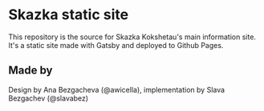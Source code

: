 # Skazka static site

This repository is the source for Skazka Kokshetau's main information site. It's a static site made with Gatsby and deployed to Github Pages.

## Made by

Design by Ana Bezgacheva (@awicella), implementation by Slava Bezgachev (@slavabez)
